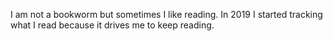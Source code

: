 I am not a bookworm but sometimes I like reading. In 2019 I started tracking what I read because it drives me to keep reading.